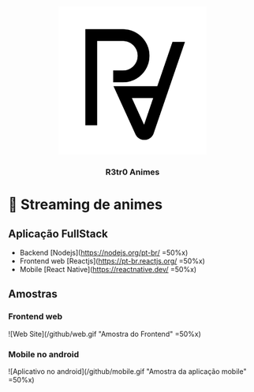 <p align="center">
  <img src="/github/retro_animes.svg" width="300" heigth="300" />
  <h3 align="center">R3tr0 Animes</h3>
</p>

# :rocket: Streaming de animes

## Aplicação FullStack

- Backend [Nodejs](https://nodejs.org/pt-br/ =50%x)
- Frontend web [Reactjs](https://pt-br.reactjs.org/ =50%x)
- Mobile [React Native](https://reactnative.dev/ =50%x)

## Amostras

### Frontend web
![Web Site](/github/web.gif "Amostra do Frontend" =50%x)

### Mobile no android
![Aplicativo no android](/github/mobile.gif "Amostra da aplicação mobile" =50%x)